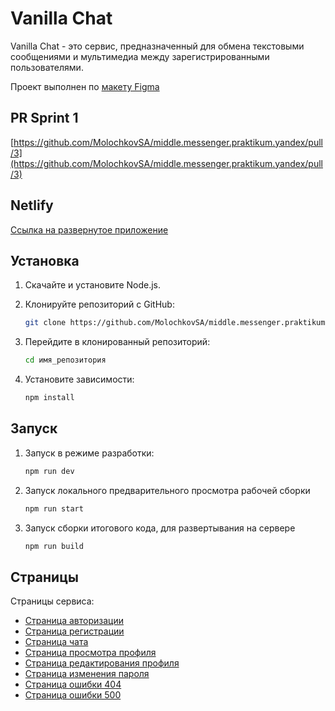 # Vanilla Chat

Vanilla Chat - это сервис, предназначенный для обмена текстовыми сообщениями и мультимедиа между зарегистрированными пользователями.

Проект выполнен по [макету Figma](https://www.figma.com/design/jF5fFFzgGOxQeB4CmKWTiE/)

## PR Sprint 1

[https://github.com/MolochkovSA/middle.messenger.praktikum.yandex/pull/3](https://github.com/MolochkovSA/middle.messenger.praktikum.yandex/pull/3)

## Netlify

[Ссылка на развернутое приложение](https://vanilla-chat-by-molochkov.netlify.app/)

## Установка

1. Скачайте и установите Node.js.

2. Клонируйте репозиторий с GitHub:
   ```sh
   git clone https://github.com/MolochkovSA/middle.messenger.praktikum.yandex
   ```
3. Перейдите в клонированный репозиторий:
   ```sh
   cd имя_репозитория
   ```
4. Установите зависимости:
   ```sh
   npm install
   ```

## Запуск

1. Запуск в режимe разработки:

   ```sh
   npm run dev
   ```

2. Запуск локального предварительного просмотра рабочей сборки

   ```sh
   npm run start
   ```

3. Запуск сборки итогового кода, для развертывания на сервере

   ```sh
   npm run build
   ```

## Страницы

Страницы сервиса:

- [Страница авторизации](https://vanilla-chat-by-molochkov.netlify.app/sign-in)
- [Страница регистрации](https://vanilla-chat-by-molochkov.netlify.app/sign-up)
- [Страница чата](https://vanilla-chat-by-molochkov.netlify.app/)
- [Страница просмотра профиля](https://vanilla-chat-by-molochkov.netlify.app/profile)
- [Страница редактирования профиля](https://vanilla-chat-by-molochkov.netlify.app/settings)
- [Страница изменения пароля](https://vanilla-chat-by-molochkov.netlify.app/reset-password)
- [Страница ошибки 404](https://vanilla-chat-by-molochkov.netlify.app/not-found)
- [Страница ошибки 500](https://vanilla-chat-by-molochkov.netlify.app/server-error)
